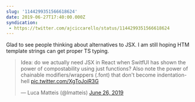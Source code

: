 ```yaml
---
slug: '1144299351566618624'
date: 2019-06-27T17:40:00.000Z
syndication:
 - https://twitter.com/ajciccarello/status/1144299351566618624
---
```


Glad to see people thinking about alternatives to JSX. I am still hoping HTM template strings can get proper TS typing. <blockquote class="twitter-tweet"><p lang="en" dir="ltr">Idea: do we actually need JSX in React when SwitfUI has shown the power of compostability using just functions? Also note the power of chainable modifiers/wrappers (.font) that don&#39;t become indentation-hell <a href="https://t.co/XgToJoiR3G">pic.twitter.com/XgToJoiR3G</a></p>&mdash; Luca Matteis (@lmatteis) <a href="https://twitter.com/lmatteis/status/1143813286900699136?ref_src=twsrc%5Etfw">June 26, 2019</a></blockquote>


<script async src="https://platform.twitter.com/widgets.js" charset="utf-8"></script>
